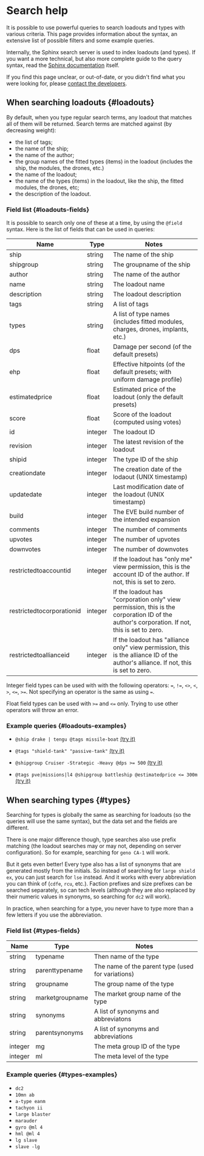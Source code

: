 # Search help

It is possible to use powerful queries to search loadouts and types
with various criteria. This page provides information about the
syntax, an extensive list of possible filters and some example
queries.

Internally, the Sphinx search server is used to index loadouts (and
types). If you want a more technical, but also more complete guide to
the query syntax, read the [Sphinx
documentation](http://sphinxsearch.com/docs/current.html#extended-syntax)
itself.

If you find this page unclear, or out-of-date, or you didn't find what
you were looking for, please [contact the
developers](http://artefact2.com/osmium/#contact).

## When searching loadouts {#loadouts}

By default, when you type regular search terms, any loadout that
matches all of them will be returned. Search terms are matched
against (by decreasing weight):

* the list of tags;
* the name of the ship;
* the name of the author;
* the group names of the fitted types (items) in the loadout (includes
  the ship, the modules, the drones, etc.)
* the name of the loadout;
* the name of the types (items) in the loadout, like the ship, the
  fitted modules, the drones, etc;
* the description of the loadout.

### Field list {#loadouts-fields}

It is possible to search only one of these at a time, by using the
`@field` syntax. Here is the list of fields that can be used in
queries:

<table class='d'>
<thead>
<tr>
<th>Name</th>
<th>Type</th>
<th>Notes</th>
</tr>
</thead>
<tfoot></tfoot>
<tbody>
<tr><td>ship</td><td>string</td><td>The name of the ship</td></tr>
<tr><td>shipgroup</td><td>string</td><td>The groupname of the ship</td></tr>
<tr><td>author</td><td>string</td><td>The name of the author</td></tr>
<tr><td>name</td><td>string</td><td>The loadout name</td></tr>
<tr><td>description</td><td>string</td><td>The loadout description</td></tr>
<tr><td>tags</td><td>string</td><td>A list of tags</td></tr>
<tr><td>types</td><td>string</td><td>A list of type names (includes fitted modules, charges, drones, implants, etc.)</td></tr>
<tr><td>dps</td><td>float</td><td>Damage per second (of the default presets)</td></tr>
<tr><td>ehp</td><td>float</td><td>Effective hitpoints (of the default presets; with uniform damage profile)</td></tr>
<tr><td>estimatedprice</td><td>float</td><td>Estimated price of the loadout (only the default presets)</td></tr>
<tr><td>score</td><td>float</td><td>Score of the loadout (computed using votes)</td></tr>
<tr><td>id</td><td>integer</td><td>The loadout ID</td></tr>
<tr><td>revision</td><td>integer</td><td>The latest revision of the loadout</td></tr>
<tr><td>shipid</td><td>integer</td><td>The type ID of the ship</td></tr>
<tr><td>creationdate</td><td>integer</td><td>The creation date of the lodaout (UNIX timestamp)</td></tr>
<tr><td>updatedate</td><td>integer</td><td>Last modification date of the loadout (UNIX timestamp)</td></tr>
<tr><td>build</td><td>integer</td><td>The EVE build number of the intended expansion</td></tr>
<tr><td>comments</td><td>integer</td><td>The number of comments</td></tr>
<tr><td>upvotes</td><td>integer</td><td>The number of upvotes</td></tr>
<tr><td>downvotes</td><td>integer</td><td>The number of downvotes</td></tr>
<tr><td>restrictedtoaccountid</td><td>integer</td><td>If the loadout has "only me" view permission, this is the account ID of the author. If not, this is set to zero.</td></tr>
<tr><td>restrictedtocorporationid</td><td>integer</td><td>If the loadout has "corporation only" view permission, this is the corporation ID of the author's corporation. If not, this is set to zero.</td></tr>
<tr><td>restrictedtoallianceid</td><td>integer</td><td>If the loadout has "alliance only" view permission, this is the alliance ID of the author's alliance. If not, this is set to zero.</td></tr>
</tbody>
</table>

Integer field types can be used with with the following operators:
`=`, `!=`, `<>`, `<`, `>`, `<=`, `>=`. Not specifying an operator is
the same as using `=`.

Float field types can be used with `>=` and `<=` only. Trying to use
other operators will throw an error.

### Example queries {#loadouts-examples}

* `@ship drake | tengu @tags missile-boat` [(try
  it)](../search?q=%40ship+drake+%7C+tengu+%40tags+missile-boat)

* `@tags "shield-tank" "passive-tank"` [(try
  it)](../search?q=%40tags+"shield-tank"+"passive-tank")

* `@shipgroup Cruiser -Strategic -Heavy @dps >= 500` [(try
  it)](../search?q=%40shipgroup+Cruiser+-Strategic+-Heavy+%40dps+>%3D+500)

* `@tags pve|missions|l4 @shipgroup battleship @estimatedprice <= 300m`
  [(try
  it)](../search?q=%40tags+pve%7Cmissions%7Cl4+%40shipgroup+battleship+%40estimatedprice+<%3D+300m)

## When searching types {#types}

Searching for types is globally the same as searching for loadouts (so
the queries will use the same syntax), but the data set and the fields
are different.

There is one major difference though, type searches also use prefix
matching (the loadout searches may or may not, depending on server
configuration). So for example, searching for `geno CA-1` will work.

But it gets even better! Every type also has a list of synonyms that
are generated mostly from the initials. So instead of searching for
`large shield ex`, you can just search for `lse` instead. And it works
with every abbreviation you can think of (`cdfe`, `rcu`,
etc.). Faction prefixes and size prefixes can be searched separately,
so can tech levels (although they are also replaced by their numeric
values in synonyms, so searching for `dc2` will work).

In practice, when searching for a type, you never have to type more
than a few letters if you use the abbreviation.

### Field list {#types-fields}

<table class='d'>
<thead>
<tr>
<th>Name</th>
<th>Type</th>
<th>Notes</th>
</tr>
</thead>
<tfoot></tfoot>
<tbody>
<tr><td>string</td><td>typename</td><td>Then name of the type</td></tr>
<tr><td>string</td><td>parenttypename</td><td>The name of the parent type (used for variations)</td></tr>
<tr><td>string</td><td>groupname</td><td>The group name of the type</td></tr>
<tr><td>string</td><td>marketgroupname</td><td>The market group name of the type</td></tr>
<tr><td>string</td><td>synonyms</td><td>A list of synonyms and abbreviatons</td></tr>
<tr><td>string</td><td>parentsynonyms</td><td>A list of synonyms and abbreviations</td></tr>
<tr><td>integer</td><td>mg</td><td>The meta group ID of the type</td></tr>
<tr><td>integer</td><td>ml</td><td>The meta level of the type</td></tr>
</tbody>
</table>

### Example queries {#types-examples}

* `dc2`
* `10mn ab`
* `a-type eanm`
* `tachyon ii`
* `large blaster`
* `marauder`
* `gyro @ml 4`
* `hml @ml 4`
* `lg slave`
* `slave -lg`
